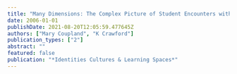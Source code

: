 ```yaml
---
title: "Many Dimensions: The Complex Picture of Student Encounters with a Computer Algebra System"
date: 2006-01-01
publishDate: 2021-08-20T12:05:59.477645Z
authors: ["Mary Coupland", "K Crawford"]
publication_types: ["2"]
abstract: ""
featured: false
publication: "*Identities Cultures & Learning Spaces*"
---
```


